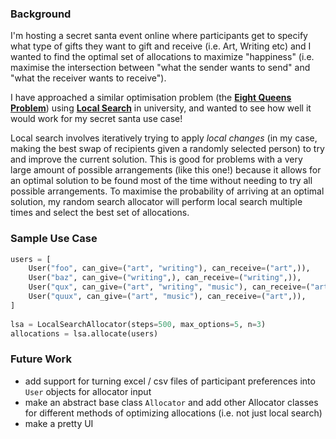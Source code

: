 ### Background
I'm hosting a secret santa event online where participants get to specify what type of gifts they want to gift and receive (i.e. Art, Writing etc) and I wanted to find the optimal set of allocations to maximize "happiness" (i.e. maximise the intersection between "what the sender wants to send" and "what the receiver wants to receive"). 

I have approached a similar optimisation problem (the [**Eight Queens Problem**](https://en.wikipedia.org/wiki/Eight_queens_puzzle)) using  [**Local Search**](https://en.wikipedia.org/wiki/Local_search_(optimization)) in university, and wanted to see how well it would work for my secret santa use case! 

Local search involves iteratively trying to apply *local changes* (in my case, making the best swap of recipients given a randomly selected person) to try and improve the current solution. This is good for problems with a very large amount of possible arrangements (like this one!) because it allows for an optimal solution to be found most of the time without needing to try all possible arrangements. To maximise the probability of arriving at an optimal solution, my random search allocator will perform local search multiple times and select the best set of allocations.

### Sample Use Case
```py
users = [  
    User("foo", can_give=("art", "writing"), can_receive=("art",)),  
    User("baz", can_give=("writing",), can_receive=("writing",)),  
    User("qux", can_give=("art", "writing", "music"), can_receive=("art", "writing", "music")),  
    User("quux", can_give=("art", "music"), can_receive=("art",)),  
]  
  
lsa = LocalSearchAllocator(steps=500, max_options=5, n=3)  
allocations = lsa.allocate(users)
```

### Future Work
- add support for turning excel / csv files of participant preferences into `User` objects for allocator input
- make an abstract base class `Allocator` and add other Allocator classes for different methods of optimizing allocations (i.e. not just local search)
- make a pretty UI
